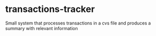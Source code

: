 # transactions-tracker
Small system that processes transactions in a cvs file and produces a summary with relevant information
